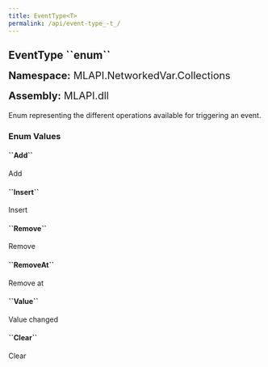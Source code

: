 ```yaml
---
title: EventType<T>
permalink: /api/event-type_-t_/
---
```


<div style="line-height: 1;">
	<h2 markdown="1">EventType<T> ``enum``</h2>
	<p style="font-size: 20px;"><b>Namespace:</b> MLAPI.NetworkedVar.Collections</p>
	<p style="font-size: 20px;"><b>Assembly:</b> MLAPI.dll</p>
</div>
<p>Enum representing the different operations available for triggering an event.</p>
<div>
	<h3 markdown="1">Enum Values</h3>
	<div>
		<h4 markdown="1"><b>``Add``</b></h4>
		<p>Add</p>
	</div>
	<div>
		<h4 markdown="1"><b>``Insert``</b></h4>
		<p>Insert</p>
	</div>
	<div>
		<h4 markdown="1"><b>``Remove``</b></h4>
		<p>Remove</p>
	</div>
	<div>
		<h4 markdown="1"><b>``RemoveAt``</b></h4>
		<p>Remove at</p>
	</div>
	<div>
		<h4 markdown="1"><b>``Value``</b></h4>
		<p>Value changed</p>
	</div>
	<div>
		<h4 markdown="1"><b>``Clear``</b></h4>
		<p>Clear</p>
	</div>
</div>

